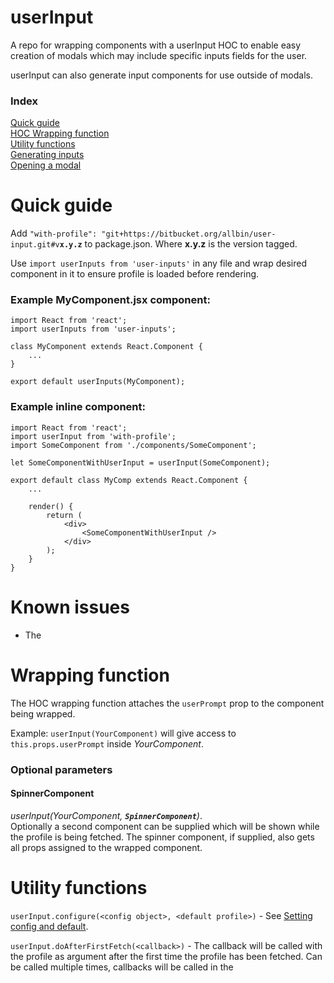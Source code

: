# userInput

A repo for wrapping components with a userInput HOC to enable easy creation of modals which may include specific inputs fields for the user.

userInput can also generate input components for use outside of modals.

### Index
[Quick guide](#quick-guide)  
[HOC Wrapping function](#wrapping-function)  
[Utility functions](#utility-functions)  
[Generating inputs](#generate-inputs)  
[Opening a modal](#opening-a-modal)  



# Quick guide
Add `"with-profile": "git+https://bitbucket.org/allbin/user-input.git#v`**`x.y.z`** to package.json. Where **x.y.z** is the version tagged.

Use `import userInputs from 'user-inputs'` in any file and wrap desired component in it to ensure profile is loaded before rendering.

### Example MyComponent.jsx component:
```
import React from 'react';
import userInputs from 'user-inputs';

class MyComponent extends React.Component {
    ...
}

export default userInputs(MyComponent);
```

### Example inline component:
```
import React from 'react';
import userInput from 'with-profile';
import SomeComponent from './components/SomeComponent';

let SomeComponentWithUserInput = userInput(SomeComponent);

export default class MyComp extends React.Component {
    ...

    render() {
        return (
            <div>
                <SomeComponentWithUserInput />
            </div>
        );
    }
}

```


# Known issues
- The 



# Wrapping function
The HOC wrapping function attaches the `userPrompt` prop to the component being wrapped.

Example: `userInput(YourComponent)` will give access to `this.props.userPrompt` inside *YourComponent*.

### Optional parameters
#### SpinnerComponent
*userInput(YourComponent, **`SpinnerComponent`**)*.  
Optionally a second component can be supplied which will be shown while the profile is being fetched. The spinner component, if supplied, also gets all props assigned to the wrapped component.



# Utility functions

`userInput.configure(<config object>, <default profile>)` - See [Setting config and default](#setting-config-and-default).

`userInput.doAfterFirstFetch(<callback>)` - The callback will be called with the profile as argument after the first time the profile has been fetched. Can be called multiple times, callbacks will be called in the 


